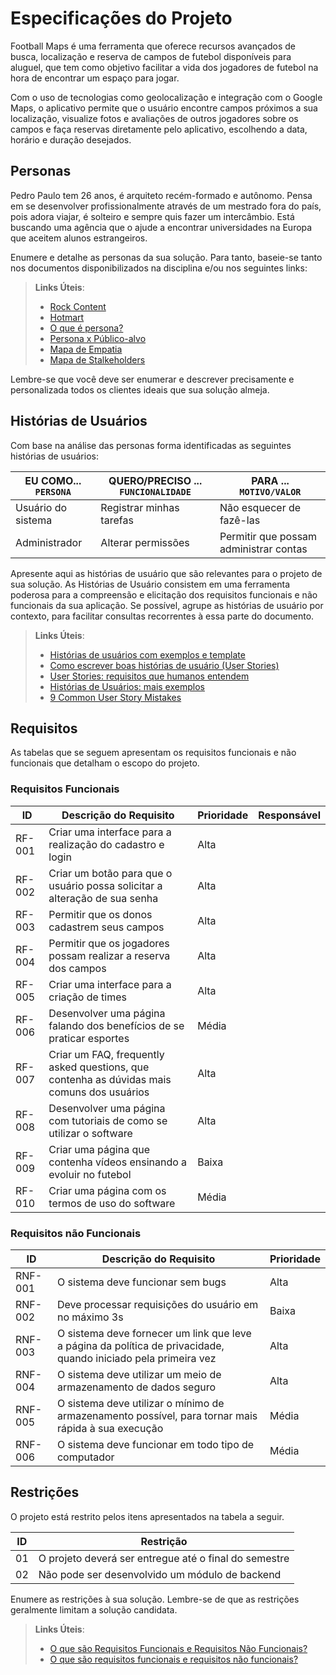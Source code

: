 # Especificações do Projeto

Football Maps é uma ferramenta que oferece recursos avançados de busca, localização e reserva de campos de futebol disponíveis para aluguel, que tem como objetivo facilitar a vida dos jogadores de futebol na hora de encontrar um espaço para jogar. 

Com o uso de tecnologias como geolocalização e integração com o Google Maps, o aplicativo permite que o usuário encontre campos próximos a sua localização, visualize fotos e avaliações de outros jogadores sobre os campos e faça reservas diretamente pelo aplicativo, escolhendo a data, horário e duração desejados.

## Personas

Pedro Paulo tem 26 anos, é arquiteto recém-formado e autônomo. Pensa em se desenvolver profissionalmente através de um mestrado fora do país, pois adora viajar, é solteiro e sempre quis fazer um intercâmbio. Está buscando uma agência que o ajude a encontrar universidades na Europa que aceitem alunos estrangeiros.

Enumere e detalhe as personas da sua solução. Para tanto, baseie-se tanto nos documentos disponibilizados na disciplina e/ou nos seguintes links:

> **Links Úteis**:
> - [Rock Content](https://rockcontent.com/blog/personas/)
> - [Hotmart](https://blog.hotmart.com/pt-br/como-criar-persona-negocio/)
> - [O que é persona?](https://resultadosdigitais.com.br/blog/persona-o-que-e/)
> - [Persona x Público-alvo](https://flammo.com.br/blog/persona-e-publico-alvo-qual-a-diferenca/)
> - [Mapa de Empatia](https://resultadosdigitais.com.br/blog/mapa-da-empatia/)
> - [Mapa de Stalkeholders](https://www.racecomunicacao.com.br/blog/como-fazer-o-mapeamento-de-stakeholders/)
>
Lembre-se que você deve ser enumerar e descrever precisamente e personalizada todos os clientes ideais que sua solução almeja.

## Histórias de Usuários

Com base na análise das personas forma identificadas as seguintes histórias de usuários:

|EU COMO... `PERSONA`| QUERO/PRECISO ... `FUNCIONALIDADE` |PARA ... `MOTIVO/VALOR`                 |
|--------------------|------------------------------------|----------------------------------------|
|Usuário do sistema  | Registrar minhas tarefas           | Não esquecer de fazê-las               |
|Administrador       | Alterar permissões                 | Permitir que possam administrar contas |

Apresente aqui as histórias de usuário que são relevantes para o projeto de sua solução. As Histórias de Usuário consistem em uma ferramenta poderosa para a compreensão e elicitação dos requisitos funcionais e não funcionais da sua aplicação. Se possível, agrupe as histórias de usuário por contexto, para facilitar consultas recorrentes à essa parte do documento.

> **Links Úteis**:
> - [Histórias de usuários com exemplos e template](https://www.atlassian.com/br/agile/project-management/user-stories)
> - [Como escrever boas histórias de usuário (User Stories)](https://medium.com/vertice/como-escrever-boas-users-stories-hist%C3%B3rias-de-usu%C3%A1rios-b29c75043fac)
> - [User Stories: requisitos que humanos entendem](https://www.luiztools.com.br/post/user-stories-descricao-de-requisitos-que-humanos-entendem/)
> - [Histórias de Usuários: mais exemplos](https://www.reqview.com/doc/user-stories-example.html)
> - [9 Common User Story Mistakes](https://airfocus.com/blog/user-story-mistakes/)

## Requisitos

As tabelas que se seguem apresentam os requisitos funcionais e não funcionais que detalham o escopo do projeto.

### Requisitos Funcionais

|ID    | Descrição do Requisito  | Prioridade | Responsável |
|------|-----------------------------------------|----| ----|
|RF-001| Criar uma interface para a realização do cadastro e login | Alta |  |
|RF-002| Criar um botão para que o usuário possa solicitar a alteração de sua senha | Alta | |
|RF-003| Permitir que os donos cadastrem seus campos| Alta |  |
|RF-004| Permitir que os jogadores possam realizar a reserva dos campos | Alta | |
|RF-005| Criar uma interface para a criação de times| Alta |  |
|RF-006| Desenvolver uma página falando dos benefícios de se praticar esportes| Média | |
|RF-007| Criar um FAQ, frequently asked questions, que contenha as dúvidas mais comuns dos usuários | Alta |  |
|RF-008| Desenvolver uma página com tutoriais de como se utilizar o software | Alta | |
|RF-009| Criar uma página que contenha vídeos ensinando a evoluir no futebol | Baixa |  |
|RF-010| Criar uma página com os termos de uso do software  | Média | |


### Requisitos não Funcionais

|ID     | Descrição do Requisito  |Prioridade |
|-------|-------------------------|----|
|RNF-001| O sistema deve funcionar sem bugs | Alta | 
|RNF-002| Deve processar requisições do usuário em no máximo 3s |  Baixa | 
|RNF-003| O sistema deve fornecer um link que leve a página da política de privacidade, quando iniciado pela primeira vez | Alta | 
|RNF-004| O sistema deve utilizar um meio de armazenamento de dados seguro |  Alta | 
|RNF-005| O sistema deve utilizar o mínimo de armazenamento possível, para tornar mais rápida à sua execução | Média | 
|RNF-006| O sistema deve funcionar em todo tipo de computador |  Média | 



## Restrições

O projeto está restrito pelos itens apresentados na tabela a seguir.

|ID| Restrição                                             |
|--|-------------------------------------------------------|
|01| O projeto deverá ser entregue até o final do semestre |
|02| Não pode ser desenvolvido um módulo de backend        |


Enumere as restrições à sua solução. Lembre-se de que as restrições geralmente limitam a solução candidata.

> **Links Úteis**:
> - [O que são Requisitos Funcionais e Requisitos Não Funcionais?](https://codificar.com.br/requisitos-funcionais-nao-funcionais/)
> - [O que são requisitos funcionais e requisitos não funcionais?](https://analisederequisitos.com.br/requisitos-funcionais-e-requisitos-nao-funcionais-o-que-sao/)
